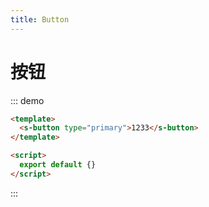 ```yaml
---
title: Button
---
```


# 按钮


::: demo

```html
<template>
  <s-button type="primary">1233</s-button>
</template>

<script>
  export default {}
</script>
```

:::

